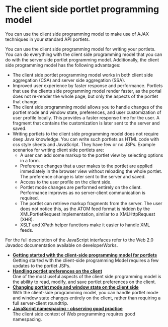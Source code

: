 # The client side portlet programming model

You can use the client side programming model to make use of AJAX techniques in your standard API portlets.

You can use the client side programming model for writing your portlets. You can do everything with the client side programming model that you can do with the server side portlet programming model. Additionally, the client side programming model has the following advantages:

-   The client side portlet programming model works in both client side aggregation \(CSA\) and server side aggregation \(SSA\).
-   Improved user experience by faster response and performance. Portlets that use the clients side programming model render faster, as the portal does not re-render the whole page, but only the aspects of the portlet that change.
-   The client side programming model allows you to handle changes of the portlet mode and window state, preferences, and user customization of user profile locally. This provides a faster response time for the user. A fragment that contains the customization is later sent to the server and saved.
-   Writing portlets to the client side programming model does not require deep Java knowledge. You can write such portlets as HTML code with css style sheets and JavaScript. They have few or no JSPs. Example scenarios for writing client side portlets are:
    -   A user can add some markup to the portlet view by selecting options in a form.
    -   Preference changes that a user makes to the portlet are applied immediately in the browser view without reloading the whole portlet. The preference change is later sent to the server and saved.
    -   Access to the user profile on the client side.
    -   Portlet mode changes are performed entirely on the client. Performance improves as no server-client communication is required.
    -   The portlet can retrieve markup fragments from the server. The user does not notice this, as the ATOM feed format is hidden by the XMLPortletRequest implementation, similar to a XMLHttpRequest \(XHR\).
    -   XSLT and XPath helper functions make it easier to handle XML feeds.

For the full description of the JavaScript interfaces refer to the Web 2.0 Javadoc documentation available on developerWorks.

-   **[Getting started with the client-side programming model for portlets](../dev-portlet/w2_clntprgmd_start.md)**  
Getting started with the client-side programming Model requires a few updates to the portlet JSPs.
-   **[Handling portlet preferences on the client](../dev-portlet/w2_clntprgmd_clntprfs.md)**  
One of the most useful aspects of the client side programming model is the ability to read, modify, and save portlet preferences on the client.
-   **[Changing portlet mode and window state on the client side](../dev-portlet/w2_clntprgmd_pltmdst.md)**  
With the client-side programming model, you can handle portlet mode and window state changes entirely on the client, rather than requiring a full server-client roundtrip.
-   **[JavaScript namespacing - observing good practice](../dev-portlet/w2_clntprgmd_jsnsp.md)**  
The client side context of Web programming requires good namespacing.


